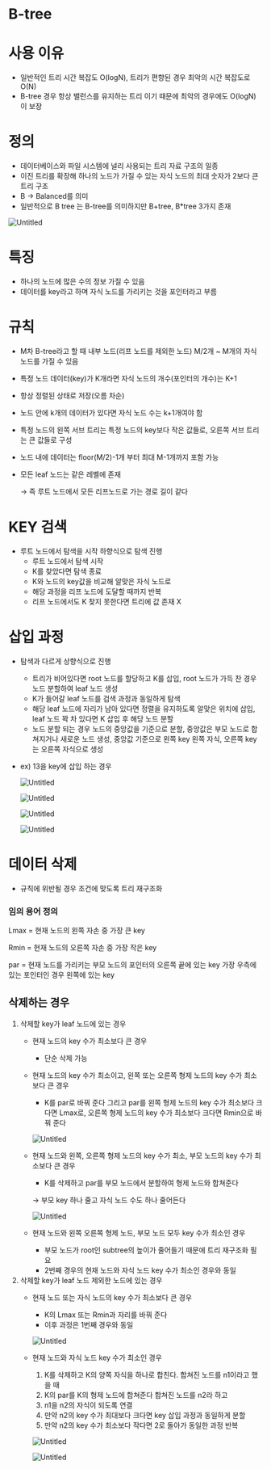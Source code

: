 # B-tree

# 사용 이유

- 일반적인 트리 시간 복잡도 O(logN), 트리가 편향된 경우 최악의 시간 복잡도로 O(N)
- B-tree 경우 항상 밸런스를 유지하는 트리 이기 때문에 최악의 경우에도 O(logN)이 보장

# 정의

- 데이터베이스와 파일 시스템에 널리 사용되는 트리 자료 구조의 일종
- 이진 트리를 확장해 하나의 노드가 가질 수 있는 자식 노드의 최대 숫자가 2보다 큰 트리 구조
- B → Balanced를 의미
- 일반적으로 B tree 는 B-tree를 의미하지만 B+tree, B*tree 3가지 존재

![Untitled](B-tree%20d033ea2d786a4e5ea8b384894d40ebeb/Untitled.png)

# 특징

- 하나의 노드에 많은 수의 정보 가질 수 있음
- 데이터를 key라고 하며 자식 노드를 가리키는 것을 포인터라고 부름

# 규칙

- M차 B-tree라고 할 때 내부 노드(리프 노드를 제외한 노드) M/2개 ~ M개의 자식 노드를 가질 수 있음
- 특정 노드 데이터(key)가 K개라면 자식 노드의 개수(포인터의 개수)는 K+1
- 항상 정렬된 상태로 저장(오름 차순)
- 노드 안에 k개의 데이터가 있다면 자식 노드 수는 k+1개여야 함
- 특정 노드의 왼쪽 서브 트리는 특정 노드의 key보다 작은 값들로, 오른쪽 서브 트리는 큰 값들로 구성
- 노드 내에 데이터는 floor(M/2)-1개 부터 최대 M-1개까지 포함 가능
- 모든 leaf 노드는 같은 레벨에 존재
    
    → 즉 루트 노드에서 모든 리프노드로 가는 경로 길이 같다
    

# KEY 검색

- 루트 노드에서 탐색을 시작 하향식으로 탐색 진행
    - 루트 노드에서 탐색 시작
    - K를 찾았다면 탐색 종료
    - K와 노드의 key값을 비교해 알맞은 자식 노드로
    - 해당 과정을 리프 노드에 도달할 때까지 반복
    - 리프 노드에서도 K 찾지 못한다면 트리에 값 존재 X

# 삽입 과정

- 탐색과 다르게 상향식으로 진행
    - 트리가 비어있다면 root 노드를 할당하고 K를 삽입, root 노드가 가득 찬 경우 노드 분할하여 leaf 노드 생성
    - K가 들어갈 leaf 노드를 검색 과정과 동일하게 탐색
    - 해당 leaf 노드에 자리가 남아 있다면 정렬을 유지하도록 알맞은 위치에 삽입, leaf 노드 꽉 차 있다면 K 삽입 후 해당 노드 분할
    - 노드 분할 되는 경우 노드의 중앙값을 기준으로 분할, 중앙값은 부모 노드로 합쳐지거나 새로운 노드 생성, 중앙값 기준으로 왼쪽 key 왼쪽 자식, 오른쪽 key는 오른쪽 자식으로 생성
- ex) 13을 key에 삽입 하는 경우
    
    ![Untitled](B-tree%20d033ea2d786a4e5ea8b384894d40ebeb/Untitled%201.png)
    
    ![Untitled](B-tree%20d033ea2d786a4e5ea8b384894d40ebeb/Untitled%202.png)
    
    ![Untitled](B-tree%20d033ea2d786a4e5ea8b384894d40ebeb/Untitled%203.png)
    
    ![Untitled](B-tree%20d033ea2d786a4e5ea8b384894d40ebeb/Untitled%204.png)
    

# 데이터 삭제

- 규칙에 위반될 경우 조건에 맞도록 트리 재구조화

### 임의 용어 정의

Lmax = 현재 노드의 왼쪽 자손 중 가장 큰 key

Rmin = 현재 노드의 오른쪽 자손 중 가장 작은 key

par = 현재 노드를 가리키는 부모 노드의 포인터의 오른쪽 끝에 있는 key 가장 우측에 있는  포인터인 경우 왼쪽에 있는 key 

## 삭제하는 경우

1. 삭제할 key가 leaf 노드에 있는 경우
    - 현재 노드의 key 수가 최소보다 큰 경우
        - 단순 삭제 가능
    - 현재 노드의 key 수가 최소이고, 왼쪽 또는 오른쪽 형제 노드의 key 수가 최소보다 큰 경우
        - K를 par로 바꿔 준다 그리고 par를 왼쪽 형제 노드의 key 수가 최소보다 크다면 Lmax로, 오른쪽 형제 노드의 key 수가 최소보다 크다면 Rmin으로 바꿔 준다
        
        ![Untitled](B-tree%20d033ea2d786a4e5ea8b384894d40ebeb/Untitled%205.png)
        
    - 현재 노드와 왼쪽, 오른쪽 형제 노드의 key 수가 최소, 부모 노드의 key 수가 최소보다 큰 경우
        - K를 삭제하고 par를 부모 노드에서 분할하여 형제 노드와 합쳐준다
        
        → 부모 key 하나 줄고 자식 노드 수도 하나 줄어든다
        
        ![Untitled](B-tree%20d033ea2d786a4e5ea8b384894d40ebeb/Untitled%206.png)
        
    - 현재 노드와 왼쪽 오른쪽 형제 노드, 부모 노드 모두 key 수가 최소인 경우
        - 부모 노드가 root인 subtree의 높이가 줄어들기 때문에 트리 재구조화 필요
        - 2번째 경우의 현재 노드와 자식 노드 key 수가 최소인 경우와 동일
2. 삭제할 key가 leaf 노드 제외한 노드에 있는 경우
    - 현재 노드 또는 자식 노드의 key 수가 최소보다 큰 경우
        - K의 Lmax 또는 Rmin과 자리를 바꿔 준다
        - 이후 과정은 1번째 경우와 동일
        
        ![Untitled](B-tree%20d033ea2d786a4e5ea8b384894d40ebeb/Untitled%207.png)
        
    - 현재 노드와 자식 노드 key 수가 최소인 경우
        1. K를 삭제하고 K의 양쪽 자식을 하나로 합친다. 합쳐진 노드를 n1이라고 했을 때
        2. K의 par를 K의 형제 노드에 합쳐준다 합쳐진 노드를 n2라 하고
        3. n1을 n2의 자식이 되도록 연결
        4. 만약 n2의 key 수가 최대보다 크다면 key 삽입 과정과 동일하게 분할 
        5. 만약 n2의 key 수가 최소보다 작다면 2로 돌아가 동일한 과정 반복
        
        ![Untitled](B-tree%20d033ea2d786a4e5ea8b384894d40ebeb/Untitled%208.png)
        
        ![Untitled](B-tree%20d033ea2d786a4e5ea8b384894d40ebeb/Untitled%209.png)
